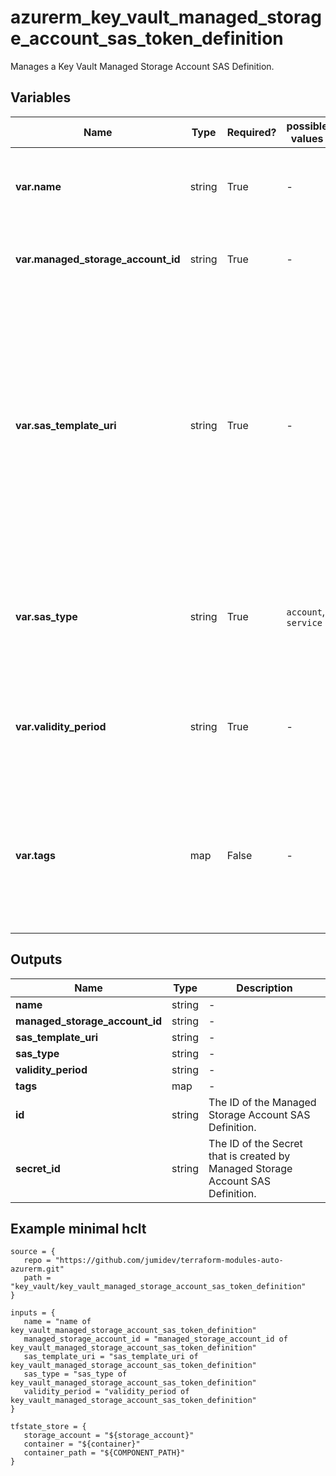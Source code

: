 # azurerm_key_vault_managed_storage_account_sas_token_definition

Manages a Key Vault Managed Storage Account SAS Definition.

## Variables

| Name | Type | Required? |  possible values |  Description |
| ---- | ---- | --------- |  ----------- | ----------- |
| **var.name** | string | True | -  |  The name which should be used for this SAS Definition. | 
| **var.managed_storage_account_id** | string | True | -  |  The ID of the Managed Storage Account. | 
| **var.sas_template_uri** | string | True | -  |  The SAS definition token template signed with an arbitrary key. Tokens created according to the SAS definition will have the same properties as the template, but regenerated with a new validity period. | 
| **var.sas_type** | string | True | `account`, `service`  |  The type of SAS token the SAS definition will create. Possible values are `account` and `service`. | 
| **var.validity_period** | string | True | -  |  Validity period of SAS token. Value needs to be in [ISO 8601 duration format](https://en.wikipedia.org/wiki/ISO_8601#Durations). | 
| **var.tags** | map | False | -  |  A mapping of tags which should be assigned to the SAS Definition. Changing this forces a new resource to be created. | 



## Outputs

| Name | Type | Description |
| ---- | ---- | --------- | 
| **name** | string  | - | 
| **managed_storage_account_id** | string  | - | 
| **sas_template_uri** | string  | - | 
| **sas_type** | string  | - | 
| **validity_period** | string  | - | 
| **tags** | map  | - | 
| **id** | string  | The ID of the Managed Storage Account SAS Definition. | 
| **secret_id** | string  | The ID of the Secret that is created by Managed Storage Account SAS Definition. | 

## Example minimal hclt

```hcl
source = {
   repo = "https://github.com/jumidev/terraform-modules-auto-azurerm.git" 
   path = "key_vault/key_vault_managed_storage_account_sas_token_definition" 
}

inputs = {
   name = "name of key_vault_managed_storage_account_sas_token_definition" 
   managed_storage_account_id = "managed_storage_account_id of key_vault_managed_storage_account_sas_token_definition" 
   sas_template_uri = "sas_template_uri of key_vault_managed_storage_account_sas_token_definition" 
   sas_type = "sas_type of key_vault_managed_storage_account_sas_token_definition" 
   validity_period = "validity_period of key_vault_managed_storage_account_sas_token_definition" 
}

tfstate_store = {
   storage_account = "${storage_account}" 
   container = "${container}" 
   container_path = "${COMPONENT_PATH}" 
}


```
